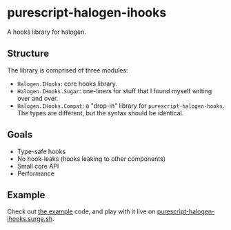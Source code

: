 # purescript-halogen-ihooks

A hooks library for halogen.

## Structure

The library is comprised of three modules:

- `Halogen.IHooks`: core hooks library.
- `Halogen.IHooks.Sugar`: one-liners for stuff that I found myself writing over and over.
- `Halogen.IHooks.Compat`: a "drop-in" library for `purescript-halogen-hooks`. The types are different, but the syntax should be identical.

## Goals

- Type-safe hooks
- No hook-leaks (hooks leaking to other components)
- Small core API
- Performance

## Example

Check out [the example](./example) code, and play with it live on [purescript-halogen-ihooks.surge.sh](https://purescript-halogen-ihooks.surge.sh/).
